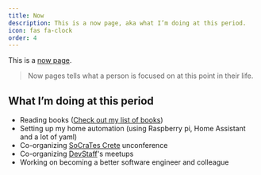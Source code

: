 ```yaml
---
title: Now
description: This is a now page, aka what I’m doing at this period.
icon: fas fa-clock
order: 4
---
```


This is a [now page](https://nownownow.com/about).

>Now pages tells what a person is focused on at this point in their life.

## What I’m doing at this period
* Reading books ([Check out my list of books](/books))
* Setting up my home automation (using Raspberry pi, Home Assistant and a lot of yaml)
* Co-organizing [SoCraTes Crete](https://socrates-crete.org/) unconference
* Co-organizing [DevStaff](https://devstaff.gr/)'s meetups
* Working on becoming a better software engineer and colleague
